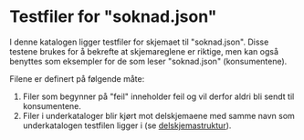 Testfiler for "soknad.json"
===========================

I denne katalogen ligger testfiler for skjemaet til "soknad.json". Disse testene brukes for å bekrefte at skjemareglene er riktige, men kan også benyttes som eksempler for de som leser "soknad.json" (konsumentene).

Filene er definert på følgende måte:

1. Filer som begynner på "feil" inneholder feil og vil derfor aldri bli sendt til konsumentene.
2. Filer i underkataloger blir kjørt mot delskjemaene med samme navn som underkatalogen testfilen ligger i (se [delskjemastruktur](../../../../../json/soknad)).